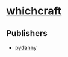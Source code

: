 # [whichcraft](https://pypi.org/project/whichcraft)



## Publishers
- [pydanny](https://pypi.org/user/pydanny)


